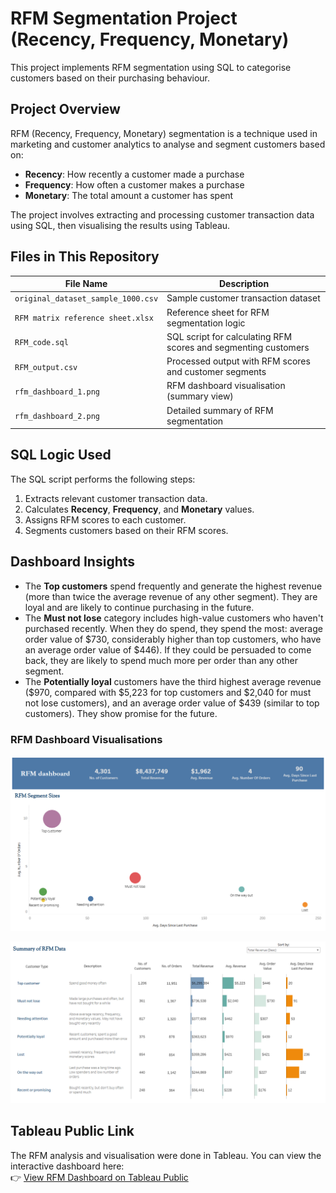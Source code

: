 # RFM Segmentation Project (Recency, Frequency, Monetary)

This project implements RFM segmentation using SQL to categorise customers based on their purchasing behaviour.

## Project Overview

RFM (Recency, Frequency, Monetary) segmentation is a technique used in marketing and customer analytics to analyse and segment customers based on:

- **Recency**: How recently a customer made a purchase  
- **Frequency**: How often a customer makes a purchase  
- **Monetary**: The total amount a customer has spent  

The project involves extracting and processing customer transaction data using SQL, then visualising the results using Tableau.

## Files in This Repository

| File Name                               | Description |
|----------------------------------------|-------------|
| `original_dataset_sample_1000.csv`    | Sample customer transaction dataset |
| `RFM matrix reference sheet.xlsx`     | Reference sheet for RFM segmentation logic |
| `RFM_code.sql`                         | SQL script for calculating RFM scores and segmenting customers |
| `RFM_output.csv`                       | Processed output with RFM scores and customer segments |
| `rfm_dashboard_1.png`                  | RFM dashboard visualisation (summary view) |
| `rfm_dashboard_2.png`                  | Detailed summary of RFM segmentation |

## SQL Logic Used

The SQL script performs the following steps:

1. Extracts relevant customer transaction data.
2. Calculates **Recency**, **Frequency**, and **Monetary** values.
3. Assigns RFM scores to each customer.
4. Segments customers based on their RFM scores.

## Dashboard Insights

- The **Top customers** spend frequently and generate the highest revenue (more than twice the average revenue of any other segment). They are loyal and are likely to continue purchasing in the future.
- The **Must not lose** category includes high-value customers who haven't purchased recently. When they do spend, they spend the most: average order value of $730, considerably higher than top customers, who have an average order value of $446). If they could be persuaded to come back, they are likely to spend much more per order than any other segment.  
- The **Potentially loyal** customers have the third highest average revenue ($970, compared with $5,223 for top customers and $2,040 for must not lose customers), and an average order value of $439 (similar to top customers). They show promise for the future.

### RFM Dashboard Visualisations

![RFM Bubble Chart](img/rfm_dashboard_1.png)

![RFM Dashboard Detailed](img/rfm_dashboard_2.png)  

## Tableau Public Link

The RFM analysis and visualisation were done in Tableau. You can view the interactive dashboard here:  
👉 [View RFM Dashboard on Tableau Public](https://public.tableau.com/app/profile/james.davies4008/viz/MAT-P3-RFMJamesDavies/Dashboard)
